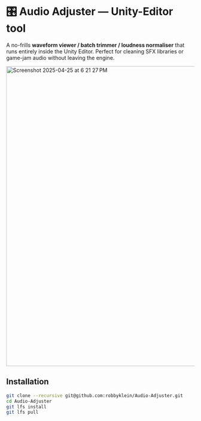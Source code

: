 # 🎛️ Audio Adjuster — Unity-Editor tool

A no-frills **waveform viewer / batch trimmer / loudness normaliser** that runs entirely inside the Unity Editor. Perfect for cleaning SFX libraries or game-jam audio without leaving the engine.

<img width="800" alt="Screenshot 2025-04-25 at 6 21 27 PM" src="https://github.com/user-attachments/assets/04f7fa63-b60e-4851-8b06-d963759aadea" />

## Installation

```bash
git clone --recursive git@github.com:robbyklein/Audio-Adjuster.git
cd Audio-Adjuster
git lfs install
git lfs pull
```
